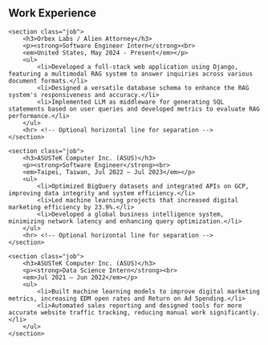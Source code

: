 <div class="work-experience">
    <h2>Work Experience</h2>

    <section class="job">
        <h3>Orbex Labs / Alien Attorney</h3>
        <p><strong>Software Engineer Intern</strong><br>
        <em>United States, May 2024 - Present</em></p>
        <ul>
            <li>Developed a full-stack web application using Django, featuring a multimodal RAG system to answer inquiries across various document formats.</li>
            <li>Designed a versatile database schema to enhance the RAG system's responsiveness and accuracy.</li>
            <li>Implemented LLM as middleware for generating SQL statements based on user queries and developed metrics to evaluate RAG performance.</li>
        </ul>
        <hr> <!-- Optional horizontal line for separation -->
    </section>

    <section class="job">
        <h3>ASUSTeK Computer Inc. (ASUS)</h3>
        <p><strong>Software Engineer</strong><br>
        <em>Taipei, Taiwan, Jul 2022 – Jul 2023</em></p>
        <ul>
            <li>Optimized BigQuery datasets and integrated APIs on GCP, improving data integrity and system efficiency.</li>
            <li>Led machine learning projects that increased digital marketing efficiency by 23.9%.</li>
            <li>Developed a global business intelligence system, minimizing network latency and enhancing query optimization.</li>
        </ul>
        <hr> <!-- Optional horizontal line for separation -->
    </section>

    <section class="job">
        <h3>ASUSTeK Computer Inc. (ASUS)</h3>
        <p><strong>Data Science Intern</strong><br>
        <em>Jul 2021 – Jun 2022</em></p>
        <ul>
            <li>Built machine learning models to improve digital marketing metrics, increasing EDM open rates and Return on Ad Spending.</li>
            <li>Automated sales reporting and designed tools for more accurate website traffic tracking, reducing manual work significantly.</li>
        </ul>
    </section>
</div>
